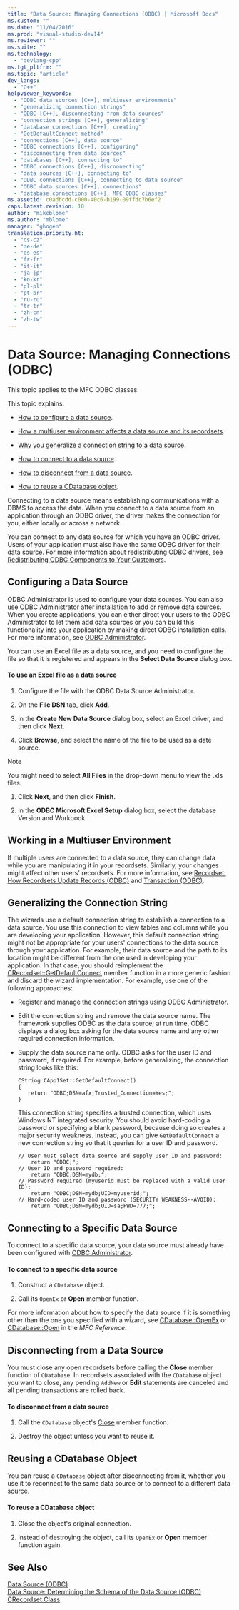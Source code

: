 ```yaml
---
title: "Data Source: Managing Connections (ODBC) | Microsoft Docs"
ms.custom: ""
ms.date: "11/04/2016"
ms.prod: "visual-studio-dev14"
ms.reviewer: ""
ms.suite: ""
ms.technology: 
  - "devlang-cpp"
ms.tgt_pltfrm: ""
ms.topic: "article"
dev_langs: 
  - "C++"
helpviewer_keywords: 
  - "ODBC data sources [C++], multiuser environments"
  - "generalizing connection strings"
  - "ODBC [C++], disconnecting from data sources"
  - "connection strings [C++], generalizing"
  - "database connections [C++], creating"
  - "GetDefaultConnect method"
  - "connections [C++], data source"
  - "ODBC connections [C++], configuring"
  - "disconnecting from data sources"
  - "databases [C++], connecting to"
  - "ODBC connections [C++], disconnecting"
  - "data sources [C++], connecting to"
  - "ODBC connections [C++], connecting to data source"
  - "ODBC data sources [C++], connections"
  - "database connections [C++], MFC ODBC classes"
ms.assetid: c0adbcdd-c000-40c6-b199-09ffdc7b6ef2
caps.latest.revision: 10
author: "mikeblome"
ms.author: "mblome"
manager: "ghogen"
translation.priority.ht: 
  - "cs-cz"
  - "de-de"
  - "es-es"
  - "fr-fr"
  - "it-it"
  - "ja-jp"
  - "ko-kr"
  - "pl-pl"
  - "pt-br"
  - "ru-ru"
  - "tr-tr"
  - "zh-cn"
  - "zh-tw"
---
```

# Data Source: Managing Connections (ODBC)
This topic applies to the MFC ODBC classes.  
  
 This topic explains:  
  
-   [How to configure a data source](#_core_configuring_a_data_source).  
  
-   [How a multiuser environment affects a data source and its recordsets](#_core_working_in_a_multiuser_environment).  
  
-   [Why you generalize a connection string to a data source](#_core_generalizing_the_connection_string).  
  
-   [How to connect to a data source](#_core_connecting_to_a_specific_data_source).  
  
-   [How to disconnect from a data source](#_core_disconnecting_from_a_data_source).  
  
-   [How to reuse a CDatabase object](#_core_reusing_a_cdatabase_object).  
  
 Connecting to a data source means establishing communications with a DBMS to access the data. When you connect to a data source from an application through an ODBC driver, the driver makes the connection for you, either locally or across a network.  
  
 You can connect to any data source for which you have an ODBC driver. Users of your application must also have the same ODBC driver for their data source. For more information about redistributing ODBC drivers, see [Redistributing ODBC Components to Your Customers](../../data/odbc/redistributing-odbc-components-to-your-customers.md).  
  
##  <a name="_core_configuring_a_data_source"></a> Configuring a Data Source  
 ODBC Administrator is used to configure your data sources. You can also use ODBC Administrator after installation to add or remove data sources. When you create applications, you can either direct your users to the ODBC Administrator to let them add data sources or you can build this functionality into your application by making direct ODBC installation calls. For more information, see [ODBC Administrator](../../data/odbc/odbc-administrator.md).  
  
 You can use an Excel file as a data source, and you need to configure the file so that it is registered and appears in the **Select Data Source** dialog box.  
  
#### To use an Excel file as a data source  
  
1.  Configure the file with the ODBC Data Source Administrator.  
  
2.  On the **File DSN** tab, click **Add**.  
  
3.  In the **Create New Data Source** dialog box, select an Excel driver, and then click **Next**.  
  
4.  Click **Browse**, and select the name of the file to be used as a date source.  
  
> [!NOTE]
>  You might need to select **All Files** in the drop-down menu to view the .xls files.  
  
1.  Click **Next**, and then click **Finish**.  
  
2.  In the **ODBC Microsoft Excel Setup** dialog box, select the database Version and Workbook.  
  
##  <a name="_core_working_in_a_multiuser_environment"></a> Working in a Multiuser Environment  
 If multiple users are connected to a data source, they can change data while you are manipulating it in your recordsets. Similarly, your changes might affect other users' recordsets. For more information, see [Recordset: How Recordsets Update Records (ODBC)](../../data/odbc/recordset-how-recordsets-update-records-odbc.md) and [Transaction (ODBC)](../../data/odbc/transaction-odbc.md).  
  
##  <a name="_core_generalizing_the_connection_string"></a> Generalizing the Connection String  
 The wizards use a default connection string to establish a connection to a data source. You use this connection to view tables and columns while you are developing your application. However, this default connection string might not be appropriate for your users' connections to the data source through your application. For example, their data source and the path to its location might be different from the one used in developing your application. In that case, you should reimplement the [CRecordset::GetDefaultConnect](../Topic/CRecordset::GetDefaultConnect.md) member function in a more generic fashion and discard the wizard implementation. For example, use one of the following approaches:  
  
-   Register and manage the connection strings using ODBC Administrator.  
  
-   Edit the connection string and remove the data source name. The framework supplies ODBC as the data source; at run time, ODBC displays a dialog box asking for the data source name and any other required connection information.  
  
-   Supply the data source name only. ODBC asks for the user ID and password, if required. For example, before generalizing, the connection string looks like this:  
  
    ```  
    CString CApp1Set::GetDefaultConnect()  
    {  
       return "ODBC;DSN=afx;Trusted_Connection=Yes;";  
    }  
    ```  
  
     This connection string specifies a trusted connection, which uses Windows NT integrated security. You should avoid hard-coding a password or specifying a blank password, because doing so creates a major security weakness. Instead, you can give `GetDefaultConnect` a new connection string so that it queries for a user ID and password.  
  
    ```  
    // User must select data source and supply user ID and password:  
        return "ODBC;";  
    // User ID and password required:  
        return "ODBC;DSN=mydb;";  
    // Password required (myuserid must be replaced with a valid user ID):  
        return "ODBC;DSN=mydb;UID=myuserid;";  
    // Hard-coded user ID and password (SECURITY WEAKNESS--AVOID):  
        return "ODBC;DSN=mydb;UID=sa;PWD=777;";  
    ```  
  
##  <a name="_core_connecting_to_a_specific_data_source"></a> Connecting to a Specific Data Source  
 To connect to a specific data source, your data source must already have been configured with [ODBC Administrator](../../data/odbc/odbc-administrator.md).  
  
#### To connect to a specific data source  
  
1.  Construct a `CDatabase` object.  
  
2.  Call its `OpenEx` or **Open** member function.  
  
 For more information about how to specify the data source if it is something other than the one you specified with a wizard, see [CDatabase::OpenEx](../Topic/CDatabase::OpenEx.md) or [CDatabase::Open](../Topic/CDatabase::Open.md) in the *MFC Reference*.  
  
##  <a name="_core_disconnecting_from_a_data_source"></a> Disconnecting from a Data Source  
 You must close any open recordsets before calling the **Close** member function of `CDatabase`. In recordsets associated with the `CDatabase` object you want to close, any pending `AddNew` or **Edit** statements are canceled and all pending transactions are rolled back.  
  
#### To disconnect from a data source  
  
1.  Call the `CDatabase` object's [Close](../Topic/CDatabase::Close.md) member function.  
  
2.  Destroy the object unless you want to reuse it.  
  
##  <a name="_core_reusing_a_cdatabase_object"></a> Reusing a CDatabase Object  
 You can reuse a `CDatabase` object after disconnecting from it, whether you use it to reconnect to the same data source or to connect to a different data source.  
  
#### To reuse a CDatabase object  
  
1.  Close the object's original connection.  
  
2.  Instead of destroying the object, call its `OpenEx` or **Open** member function again.  
  
## See Also  
 [Data Source (ODBC)](../../data/odbc/data-source-odbc.md)   
 [Data Source: Determining the Schema of the Data Source (ODBC)](../../data/odbc/data-source-determining-the-schema-of-the-data-source-odbc.md)   
 [CRecordset Class](../../mfc/reference/crecordset-class.md)